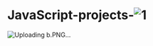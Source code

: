 # JavaScript-projects-![1](https://github.com/Emreodesia/JavaScript-projects-/assets/115417234/b6751168-4571-4be1-a05d-e1ed0be4bbd2)
![Uploading b.PNG…]()

